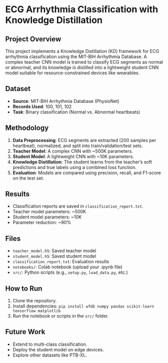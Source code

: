 # ECG Arrhythmia Classification with Knowledge Distillation

## Project Overview
This project implements a Knowledge Distillation (KD) framework for ECG arrhythmia classification using the MIT-BIH Arrhythmia Database. A complex teacher CNN model is trained to classify ECG segments as normal or abnormal, and its knowledge is distilled into a lightweight student CNN model suitable for resource-constrained devices like wearables.

## Dataset
- **Source**: MIT-BIH Arrhythmia Database (PhysioNet)
- **Records Used**: 100, 101, 102
- **Task**: Binary classification (Normal vs. Abnormal heartbeats)

## Methodology
1. **Data Preprocessing**: ECG segments are extracted (200 samples per heartbeat), normalized, and split into train/validation/test sets.
2. **Teacher Model**: A complex CNN with ~500K parameters.
3. **Student Model**: A lightweight CNN with ~10K parameters.
4. **Knowledge Distillation**: The student learns from the teacher’s soft predictions and true labels using a combined loss function.
5. **Evaluation**: Models are compared using precision, recall, and F1-score on the test set.

## Results
- Classification reports are saved in `classification_report.txt`.
- Teacher model parameters: ~500K
- Student model parameters: ~10K
- Parameter reduction: ~90%

## Files
- `teacher_model.h5`: Saved teacher model
- `student_model.h5`: Saved student model
- `classification_report.txt`: Evaluation results
- `notebooks/`: Colab notebook (upload your .ipynb file)
- `src/`: Python scripts (e.g., `setup.py`, `load_data.py`, etc.)

## How to Run
1. Clone the repository.
2. Install dependencies: `pip install wfdb numpy pandas scikit-learn tensorflow matplotlib`
3. Run the notebook or scripts in the `src/` folder.

## Future Work
- Extend to multi-class classification.
- Deploy the student model on edge devices.
- Explore other datasets like PTB-XL.
